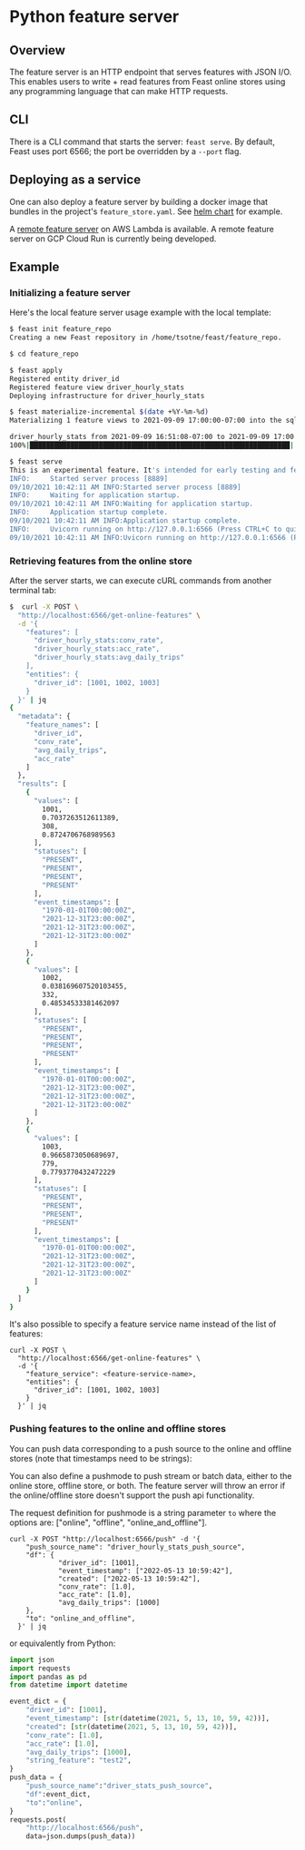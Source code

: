 # Python feature server

## Overview

The feature server is an HTTP endpoint that serves features with JSON I/O. This enables users to write + read features from Feast online stores using any programming language that can make HTTP requests.

## CLI

There is a CLI command that starts the server: `feast serve`. By default, Feast uses port 6566; the port be overridden by a `--port` flag.

## Deploying as a service

One can also deploy a feature server by building a docker image that bundles in the project's `feature_store.yaml`. See [helm chart](https://github.com/feast-dev/feast/blob/master/infra/charts/feast-python-server) for example.

A [remote feature server](../alpha-aws-lambda-feature-server.md) on AWS Lambda is available. A remote feature server on GCP Cloud Run is currently being developed.


## Example

### Initializing a feature server
Here's the local feature server usage example with the local template:

```bash
$ feast init feature_repo
Creating a new Feast repository in /home/tsotne/feast/feature_repo.

$ cd feature_repo

$ feast apply
Registered entity driver_id
Registered feature view driver_hourly_stats
Deploying infrastructure for driver_hourly_stats

$ feast materialize-incremental $(date +%Y-%m-%d)
Materializing 1 feature views to 2021-09-09 17:00:00-07:00 into the sqlite online store.

driver_hourly_stats from 2021-09-09 16:51:08-07:00 to 2021-09-09 17:00:00-07:00:
100%|████████████████████████████████████████████████████████████████| 5/5 [00:00<00:00, 295.24it/s]

$ feast serve
This is an experimental feature. It's intended for early testing and feedback, and could change without warnings in future releases.
INFO:     Started server process [8889]
09/10/2021 10:42:11 AM INFO:Started server process [8889]
INFO:     Waiting for application startup.
09/10/2021 10:42:11 AM INFO:Waiting for application startup.
INFO:     Application startup complete.
09/10/2021 10:42:11 AM INFO:Application startup complete.
INFO:     Uvicorn running on http://127.0.0.1:6566 (Press CTRL+C to quit)
09/10/2021 10:42:11 AM INFO:Uvicorn running on http://127.0.0.1:6566 (Press CTRL+C to quit)
```

### Retrieving features from the online store
After the server starts, we can execute cURL commands from another terminal tab:

```bash
$  curl -X POST \
  "http://localhost:6566/get-online-features" \
  -d '{
    "features": [
      "driver_hourly_stats:conv_rate",
      "driver_hourly_stats:acc_rate",
      "driver_hourly_stats:avg_daily_trips"
    ],
    "entities": {
      "driver_id": [1001, 1002, 1003]
    }
  }' | jq
{
  "metadata": {
    "feature_names": [
      "driver_id",
      "conv_rate",
      "avg_daily_trips",
      "acc_rate"
    ]
  },
  "results": [
    {
      "values": [
        1001,
        0.7037263512611389,
        308,
        0.8724706768989563
      ],
      "statuses": [
        "PRESENT",
        "PRESENT",
        "PRESENT",
        "PRESENT"
      ],
      "event_timestamps": [
        "1970-01-01T00:00:00Z",
        "2021-12-31T23:00:00Z",
        "2021-12-31T23:00:00Z",
        "2021-12-31T23:00:00Z"
      ]
    },
    {
      "values": [
        1002,
        0.038169607520103455,
        332,
        0.48534533381462097
      ],
      "statuses": [
        "PRESENT",
        "PRESENT",
        "PRESENT",
        "PRESENT"
      ],
      "event_timestamps": [
        "1970-01-01T00:00:00Z",
        "2021-12-31T23:00:00Z",
        "2021-12-31T23:00:00Z",
        "2021-12-31T23:00:00Z"
      ]
    },
    {
      "values": [
        1003,
        0.9665873050689697,
        779,
        0.7793770432472229
      ],
      "statuses": [
        "PRESENT",
        "PRESENT",
        "PRESENT",
        "PRESENT"
      ],
      "event_timestamps": [
        "1970-01-01T00:00:00Z",
        "2021-12-31T23:00:00Z",
        "2021-12-31T23:00:00Z",
        "2021-12-31T23:00:00Z"
      ]
    }
  ]
}
```

It's also possible to specify a feature service name instead of the list of features:

```text
curl -X POST \
  "http://localhost:6566/get-online-features" \
  -d '{
    "feature_service": <feature-service-name>,
    "entities": {
      "driver_id": [1001, 1002, 1003]
    }
  }' | jq
```

### Pushing features to the online and offline stores
You can push data corresponding to a push source to the online and offline stores (note that timestamps need to be strings):

You can also define a pushmode to push stream or batch data, either to the online store, offline store, or both. The feature server will throw an error if the online/offline store doesn't support the push api functionality.

The request definition for pushmode is a string parameter `to` where the options are: ["online", "offline", "online_and_offline"].
```text
curl -X POST "http://localhost:6566/push" -d '{
    "push_source_name": "driver_hourly_stats_push_source",
    "df": {
            "driver_id": [1001],
            "event_timestamp": ["2022-05-13 10:59:42"],
            "created": ["2022-05-13 10:59:42"],
            "conv_rate": [1.0],
            "acc_rate": [1.0],
            "avg_daily_trips": [1000]
    },
    "to": "online_and_offline",
  }' | jq
```

or equivalently from Python:
```python
import json
import requests
import pandas as pd
from datetime import datetime

event_dict = {
    "driver_id": [1001],
    "event_timestamp": [str(datetime(2021, 5, 13, 10, 59, 42))],
    "created": [str(datetime(2021, 5, 13, 10, 59, 42))],
    "conv_rate": [1.0],
    "acc_rate": [1.0],
    "avg_daily_trips": [1000],
    "string_feature": "test2",
}
push_data = {
    "push_source_name":"driver_stats_push_source",
    "df":event_dict,
    "to":"online",
}
requests.post(
    "http://localhost:6566/push",
    data=json.dumps(push_data))
```
